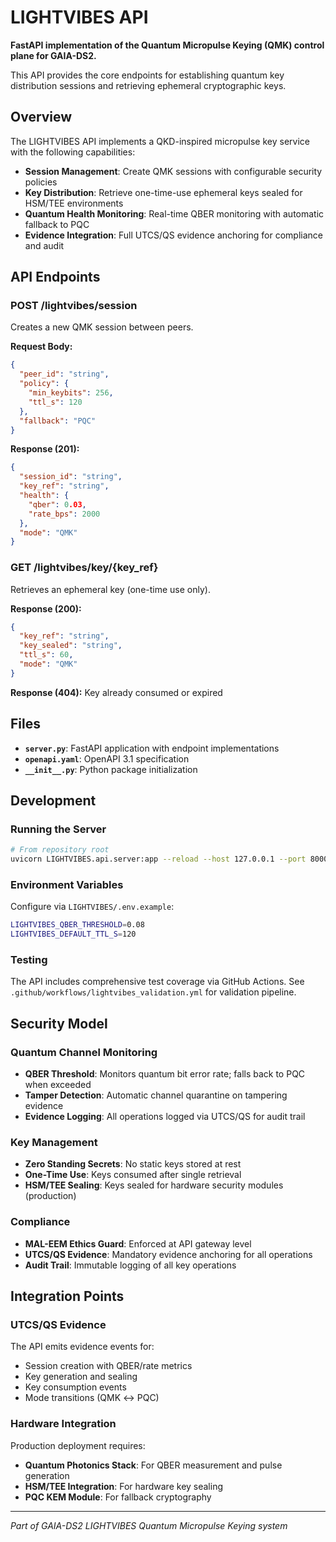 # LIGHTVIBES API

**FastAPI implementation of the Quantum Micropulse Keying (QMK) control plane for GAIA-DS2.**

This API provides the core endpoints for establishing quantum key distribution sessions and retrieving ephemeral cryptographic keys.

## Overview

The LIGHTVIBES API implements a QKD-inspired micropulse key service with the following capabilities:

- **Session Management**: Create QMK sessions with configurable security policies
- **Key Distribution**: Retrieve one-time-use ephemeral keys sealed for HSM/TEE environments
- **Quantum Health Monitoring**: Real-time QBER monitoring with automatic fallback to PQC
- **Evidence Integration**: Full UTCS/QS evidence anchoring for compliance and audit

## API Endpoints

### POST /lightvibes/session

Creates a new QMK session between peers.

**Request Body:**
```json
{
  "peer_id": "string",
  "policy": {
    "min_keybits": 256,
    "ttl_s": 120
  },
  "fallback": "PQC"
}
```

**Response (201):**
```json
{
  "session_id": "string",
  "key_ref": "string", 
  "health": {
    "qber": 0.03,
    "rate_bps": 2000
  },
  "mode": "QMK"
}
```

### GET /lightvibes/key/{key_ref}

Retrieves an ephemeral key (one-time use only).

**Response (200):**
```json
{
  "key_ref": "string",
  "key_sealed": "string",
  "ttl_s": 60,
  "mode": "QMK"
}
```

**Response (404):** Key already consumed or expired

## Files

- **`server.py`**: FastAPI application with endpoint implementations
- **`openapi.yaml`**: OpenAPI 3.1 specification
- **`__init__.py`**: Python package initialization

## Development

### Running the Server

```bash
# From repository root
uvicorn LIGHTVIBES.api.server:app --reload --host 127.0.0.1 --port 8000
```

### Environment Variables

Configure via `LIGHTVIBES/.env.example`:

```bash
LIGHTVIBES_QBER_THRESHOLD=0.08
LIGHTVIBES_DEFAULT_TTL_S=120
```

### Testing

The API includes comprehensive test coverage via GitHub Actions. See `.github/workflows/lightvibes_validation.yml` for validation pipeline.

## Security Model

### Quantum Channel Monitoring

- **QBER Threshold**: Monitors quantum bit error rate; falls back to PQC when exceeded
- **Tamper Detection**: Automatic channel quarantine on tampering evidence
- **Evidence Logging**: All operations logged via UTCS/QS for audit trail

### Key Management

- **Zero Standing Secrets**: No static keys stored at rest
- **One-Time Use**: Keys consumed after single retrieval
- **HSM/TEE Sealing**: Keys sealed for hardware security modules (production)

### Compliance

- **MAL-EEM Ethics Guard**: Enforced at API gateway level
- **UTCS/QS Evidence**: Mandatory evidence anchoring for all operations
- **Audit Trail**: Immutable logging of all key operations

## Integration Points

### UTCS/QS Evidence

The API emits evidence events for:
- Session creation with QBER/rate metrics
- Key generation and sealing
- Key consumption events
- Mode transitions (QMK ↔ PQC)

### Hardware Integration

Production deployment requires:
- **Quantum Photonics Stack**: For QBER measurement and pulse generation
- **HSM/TEE Integration**: For hardware key sealing
- **PQC KEM Module**: For fallback cryptography

---

*Part of GAIA-DS2 LIGHTVIBES Quantum Micropulse Keying system*